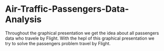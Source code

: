 # Air-Traffic-Passengers-Data-Analysis
Throughout the graphical presentation we get the idea about all passengers data who travele by Flight. With the hepl of this graphical presentation we try to solve the passengers problem travel by Flight.
